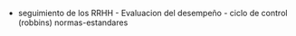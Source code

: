 
- seguimiento de los RRHH
		- Evaluacion del desempeño
		- ciclo de control (robbins) normas-estandares

							